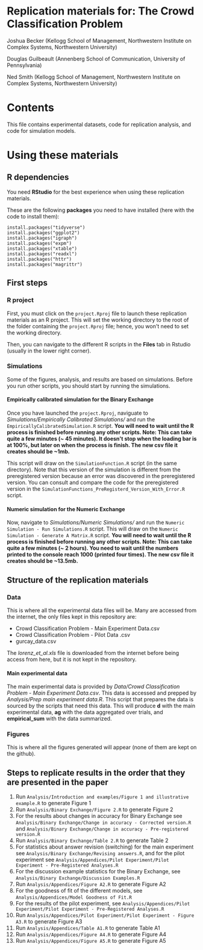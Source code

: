 # Replication materials for:  The Crowd Classification Problem
Joshua Becker (Kellogg School of Management, Northwestern Institute on Complex Systems, Northwestern University) 

Douglas Guilbeault (Annenberg School of Communication, University of Pennsylvania) 

Ned Smith (Kellogg School of Management, Northwestern Institute on Complex Systems, Northwestern University) 

# Contents

This file contains experimental datasets, code for replication analysis, and code for simulation models.

# Using these materials

## R dependencies

You need **RStudio** for the best experience when using these replication materials. 

These are the following **packages** you need to have installed (here with the code to install them):
```
install.packages("tidyverse")
install.packages("ggplot2")
install.packages("igraph")
install.packages("expm")
install.packages("xtable")
install.packages("readxl")
install.packages("httr")
install.packages("magrittr")
```

## First steps

### R project

First, you must click on the ```project.Rproj``` file to launch these replication materials as an R project. This will set the working directory to the root of the folder containing the ```project.Rproj``` file; hence, you won't need to set the working directory.

Then, you can navigate to the different R scripts in the **Files** tab in Rstudio (usually in the lower right corner).

### Simulations

Some of the figures, analysis, and results are based on simulations. Before you run other scripts, you should start by running the simulations.

#### Empirically calibrated simulation for the Binary Exchange

Once you have launched the ```project.Rproj```, naviguate to *Simulations/Empirically Calibrated Simulations/* and run the ```EmpiricallyCalibratedSimulation.R``` script. **You will need to wait until the R process is finished before running any other scripts. Note: This can take quite a few minutes (~ 45 minutes). It doesn't stop when the loading bar is at 100%, but later on when the process is finish. The new csv file it creates should be ~1mb.**

This script will draw on the ```SimulationFunction.R``` script (in the same directory). Note that this version of the simulation is different from the preregistered version because an error was discovered in the preregistered version. You can consult and compare the code for the preregistered version in the ```SimulationFunctions_PreRegisterd_Version_With_Error.R``` script.

#### Numeric simulation for the Numeric Exchange

Now, navigate to *Simulations/Numeric Simulations/* and run the ```Numeric Simulation - Run Simulations.R``` script. This will draw on the ```Numeric Simulation - Generate A Matrix.R``` script. **You will need to wait until the R process is finished before running any other scripts. Note: This can take quite a few minutes (~ 2 hours). You need to wait until the numbers printed to the console reach 1000 (printed four times). The new csv file it creates should be ~13.5mb.**

## Structure of the replication materials

### Data 

This is where all the experimental data files will be. Many are accessed from the internet, the only files kept in this repository are:
- Crowd Classification Problem - Main Experiment Data.csv
- Crowd Classification Problem - Pilot Data .csv
- gurcay_data.csv 

The *lorenz_et_al.xls* file is downloaded from the internet before being access from here, but it is not kept in the repository.

#### Main experimental data

The main experimental data is provided by *Data/Crowd Classification Problem - Main Experiment Data.csv*. This data is accessed and prepped by *Analysis/Prep main experiment data.R*. This script that prepares the data is sourced by the scripts that need this data. This will produce **d** with the main experimental data, **ag** with the data aggregated over trials, and **empirical_sum** with the data summarized.

### Figures

This is where all the figures generated will appear (none of them are kept on the github).

## Steps to replicate results in the order that they are presented in the paper

1. Run ```Analysis/Introduction and examples/Figure 1 and illustrative example.R``` to generate Figure 1
1. Run ```Analysis/Binary Exchange/Figure 2.R``` to generate Figure 2
1. For the results about changes in accuracy for Binary Exchange see ```Analysis/Binary Exchange/Change in accuracy - Corrected version.R``` and ```Analysis/Binary Exchange/Change in accuracy - Pre-registered version.R``` 
1. Run ```Analysis/Binary Exchange/Table 2.R``` to generate Table 2
1. For statistics about answer revision (switching) for the main experiment see ```Analysis/Binary Exchange/Revising answers.R```, and for the pilot experiment see ```Analysis/Appendices/Pilot Experiment/Pilot Experiment - Pre-Registered Analyses.R```
1. For the discussion example statistics for the Binary Exchange, see ```Analysis/Binary Exchange/Discussion Examples.R```
1. Run ```Analysis/Appendices/Figure A2.R``` to generate Figure A2
1. For the goodness of fit of the different models, see ```Analysis/Appendices/Model Goodness of Fit.R```
1. For the results of the pilot experiment, see ```Analysis/Appendices/Pilot Experiment/Pilot Experiment - Pre-Registered Analyses.R```
1. Run ```Analysis/Appendices/Pilot Experiment/Pilot Experiment - Figure A3.R``` to generate Figure A3
1. Run ```Analysis/Appendices/Table A1.R``` to generate Table A1
1. Run ```Analysis/Appendices/Figure A4.R``` to generate Figure A4
1. Run ```Analysis/Appendices/Figure A5.R``` to generate Figure A5